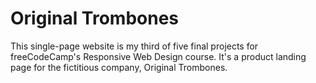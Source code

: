 # Original Trombones

This single-page website is my third of five final projects for freeCodeCamp's
Responsive Web Design course. It's a product landing page for the fictitious
company, Original Trombones.

